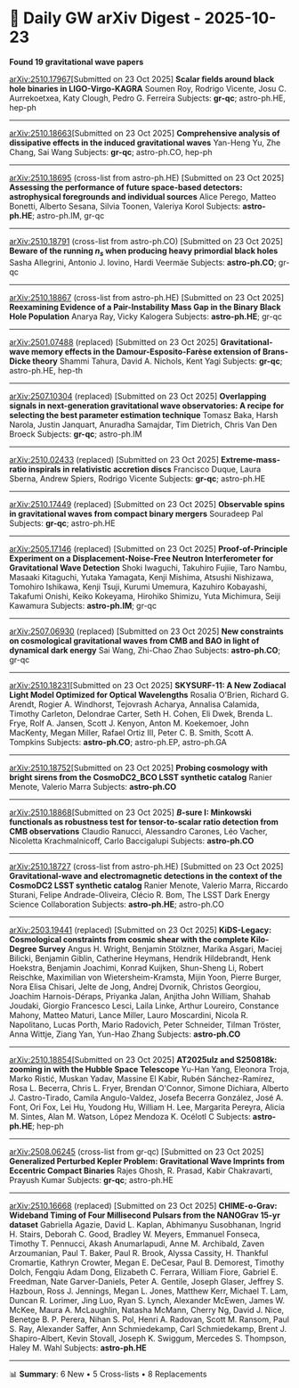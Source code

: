 # 📡 Daily GW arXiv Digest - 2025-10-23
**Found 19 gravitational wave papers**

[arXiv:2510.17967](https://arxiv.org/abs/2510.17967)[Submitted on 23 Oct 2025]
**Scalar fields around black hole binaries in LIGO-Virgo-KAGRA**
Soumen Roy, Rodrigo Vicente, Josu C. Aurrekoetxea, Katy Clough, Pedro G. Ferreira
Subjects: **gr-qc**; astro-ph.HE, hep-ph

---

[arXiv:2510.18663](https://arxiv.org/abs/2510.18663)[Submitted on 23 Oct 2025]
**Comprehensive analysis of dissipative effects in the induced gravitational waves**
Yan-Heng Yu, Zhe Chang, Sai Wang
Subjects: **gr-qc**; astro-ph.CO, hep-ph

---

[arXiv:2510.18695](https://arxiv.org/abs/2510.18695) (cross-list from astro-ph.HE) [Submitted on 23 Oct 2025]
**Assessing the performance of future space-based detectors: astrophysical foregrounds and individual sources**
Alice Perego, Matteo Bonetti, Alberto Sesana, Silvia Toonen, Valeriya Korol
Subjects: **astro-ph.HE**; astro-ph.IM, gr-qc

---

[arXiv:2510.18791](https://arxiv.org/abs/2510.18791) (cross-list from astro-ph.CO) [Submitted on 23 Oct 2025]
**Beware of the running $n_s$ when producing heavy primordial black holes**
Sasha Allegrini, Antonio J. Iovino, Hardi Veermäe
Subjects: **astro-ph.CO**; gr-qc

---

[arXiv:2510.18867](https://arxiv.org/abs/2510.18867) (cross-list from astro-ph.HE) [Submitted on 23 Oct 2025]
**Reexamining Evidence of a Pair-Instability Mass Gap in the Binary Black Hole Population**
Anarya Ray, Vicky Kalogera
Subjects: **astro-ph.HE**; gr-qc

---

[arXiv:2501.07488](https://arxiv.org/abs/2501.07488) (replaced) [Submitted on 23 Oct 2025]
**Gravitational-wave memory effects in the Damour-Esposito-Farèse extension of Brans-Dicke theory**
Shammi Tahura, David A. Nichols, Kent Yagi
Subjects: **gr-qc**; astro-ph.HE, hep-th

---

[arXiv:2507.10304](https://arxiv.org/abs/2507.10304) (replaced) [Submitted on 23 Oct 2025]
**Overlapping signals in next-generation gravitational wave observatories: A recipe for selecting the best parameter estimation technique**
Tomasz Baka, Harsh Narola, Justin Janquart, Anuradha Samajdar, Tim Dietrich, Chris Van Den Broeck
Subjects: **gr-qc**; astro-ph.IM

---

[arXiv:2510.02433](https://arxiv.org/abs/2510.02433) (replaced) [Submitted on 23 Oct 2025]
**Extreme-mass-ratio inspirals in relativistic accretion discs**
Francisco Duque, Laura Sberna, Andrew Spiers, Rodrigo Vicente
Subjects: **gr-qc**; astro-ph.HE

---

[arXiv:2510.17449](https://arxiv.org/abs/2510.17449) (replaced) [Submitted on 23 Oct 2025]
**Observable spins in gravitational waves from compact binary mergers**
Souradeep Pal
Subjects: **gr-qc**; astro-ph.HE

---

[arXiv:2505.17146](https://arxiv.org/abs/2505.17146) (replaced) [Submitted on 23 Oct 2025]
**Proof-of-Principle Experiment on a Displacement-Noise-Free Neutron Interferometer for Gravitational Wave Detection**
Shoki Iwaguchi, Takuhiro Fujiie, Taro Nambu, Masaaki Kitaguchi, Yutaka Yamagata, Kenji Mishima, Atsushi Nishizawa, Tomohiro Ishikawa, Kenji Tsuji, Kurumi Umemura, Kazuhiro Kobayashi, Takafumi Onishi, Keiko Kokeyama, Hirohiko Shimizu, Yuta Michimura, Seiji Kawamura
Subjects: **astro-ph.IM**; gr-qc

---

[arXiv:2507.06930](https://arxiv.org/abs/2507.06930) (replaced) [Submitted on 23 Oct 2025]
**New constraints on cosmological gravitational waves from CMB and BAO in light of dynamical dark energy**
Sai Wang, Zhi-Chao Zhao
Subjects: **astro-ph.CO**; gr-qc

---

[arXiv:2510.18231](https://arxiv.org/abs/2510.18231)[Submitted on 23 Oct 2025]
**SKYSURF-11: A New Zodiacal Light Model Optimized for Optical Wavelengths**
Rosalia O'Brien, Richard G. Arendt, Rogier A. Windhorst, Tejovrash Acharya, Annalisa Calamida, Timothy Carleton, Delondrae Carter, Seth H. Cohen, Eli Dwek, Brenda L. Frye, Rolf A. Jansen, Scott J. Kenyon, Anton M. Koekemoer, John MacKenty, Megan Miller, Rafael Ortiz III, Peter C. B. Smith, Scott A. Tompkins
Subjects: **astro-ph.CO**; astro-ph.EP, astro-ph.GA

---

[arXiv:2510.18752](https://arxiv.org/abs/2510.18752)[Submitted on 23 Oct 2025]
**Probing cosmology with bright sirens from the CosmoDC2_BCO LSST synthetic catalog**
Ranier Menote, Valerio Marra
Subjects: **astro-ph.CO**

---

[arXiv:2510.18868](https://arxiv.org/abs/2510.18868)[Submitted on 23 Oct 2025]
**$B$-sure I: Minkowski functionals as robustness test for tensor-to-scalar ratio detection from CMB observations**
Claudio Ranucci, Alessandro Carones, Léo Vacher, Nicoletta Krachmalnicoff, Carlo Baccigalupi
Subjects: **astro-ph.CO**

---

[arXiv:2510.18727](https://arxiv.org/abs/2510.18727) (cross-list from astro-ph.HE) [Submitted on 23 Oct 2025]
**Gravitational-wave and electromagnetic detections in the context of the CosmoDC2 LSST synthetic catalog**
Ranier Menote, Valerio Marra, Riccardo Sturani, Felipe Andrade-Oliveira, Clécio R. Bom, The LSST Dark Energy Science Collaboration
Subjects: **astro-ph.HE**; astro-ph.CO

---

[arXiv:2503.19441](https://arxiv.org/abs/2503.19441) (replaced) [Submitted on 23 Oct 2025]
**KiDS-Legacy: Cosmological constraints from cosmic shear with the complete Kilo-Degree Survey**
Angus H. Wright, Benjamin Stölzner, Marika Asgari, Maciej Bilicki, Benjamin Giblin, Catherine Heymans, Hendrik Hildebrandt, Henk Hoekstra, Benjamin Joachimi, Konrad Kuijken, Shun-Sheng Li, Robert Reischke, Maximilian von Wietersheim-Kramsta, Mijin Yoon, Pierre Burger, Nora Elisa Chisari, Jelte de Jong, Andrej Dvornik, Christos Georgiou, Joachim Harnois-Déraps, Priyanka Jalan, Anjitha John William, Shahab Joudaki, Giorgio Francesco Lesci, Laila Linke, Arthur Loureiro, Constance Mahony, Matteo Maturi, Lance Miller, Lauro Moscardini, Nicola R. Napolitano, Lucas Porth, Mario Radovich, Peter Schneider, Tilman Tröster, Anna Wittje, Ziang Yan, Yun-Hao Zhang
Subjects: **astro-ph.CO**

---

[arXiv:2510.18854](https://arxiv.org/abs/2510.18854)[Submitted on 23 Oct 2025]
**AT2025ulz and S250818k: zooming in with the Hubble Space Telescope**
Yu-Han Yang, Eleonora Troja, Marko Ristić, Muskan Yadav, Massine El Kabir, Rubén Sánchez-Ramírez, Rosa L. Becerra, Chris L. Fryer, Brendan O'Connor, Simone Dichiara, Alberto J. Castro-Tirado, Camila Angulo-Valdez, Josefa Becerra González, José A. Font, Ori Fox, Lei Hu, Youdong Hu, William H. Lee, Margarita Pereyra, Alicia M. Sintes, Alan M. Watson, López Mendoza K. Océlotl C
Subjects: **astro-ph.HE**; hep-ph

---

[arXiv:2508.06245](https://arxiv.org/abs/2508.06245) (cross-list from gr-qc) [Submitted on 23 Oct 2025]
**Generalized Perturbed Kepler Problem: Gravitational Wave Imprints from Eccentric Compact Binaries**
Rajes Ghosh, R. Prasad, Kabir Chakravarti, Prayush Kumar
Subjects: **gr-qc**; astro-ph.HE

---

[arXiv:2510.16668](https://arxiv.org/abs/2510.16668) (replaced) [Submitted on 23 Oct 2025]
**CHIME-o-Grav: Wideband Timing of Four Millisecond Pulsars from the NANOGrav 15-yr dataset**
Gabriella Agazie, David L. Kaplan, Abhimanyu Susobhanan, Ingrid H. Stairs, Deborah C. Good, Bradley W. Meyers, Emmanuel Fonseca, Timothy T. Pennucci, Akash Anumarlapudi, Anne M. Archibald, Zaven Arzoumanian, Paul T. Baker, Paul R. Brook, Alyssa Cassity, H. Thankful Cromartie, Kathryn Crowter, Megan E. DeCesar, Paul B. Demorest, Timothy Dolch, Fengqiu Adam Dong, Elizabeth C. Ferrara, William Fiore, Gabriel E. Freedman, Nate Garver-Daniels, Peter A. Gentile, Joseph Glaser, Jeffrey S. Hazboun, Ross J. Jennings, Megan L. Jones, Matthew Kerr, Michael T. Lam, Duncan R. Lorimer, Jing Luo, Ryan S. Lynch, Alexander McEwen, James W. McKee, Maura A. McLaughlin, Natasha McMann, Cherry Ng, David J. Nice, Benetge B. P. Perera, Nihan S. Pol, Henri A. Radovan, Scott M. Ransom, Paul S. Ray, Alexander Saffer, Ann Schmiedekamp, Carl Schmiedekamp, Brent J. Shapiro-Albert, Kevin Stovall, Joseph K. Swiggum, Mercedes S. Thompson, Haley M. Wahl
Subjects: **astro-ph.HE**

---

📊 **Summary**: 6 New • 5 Cross-lists • 8 Replacements